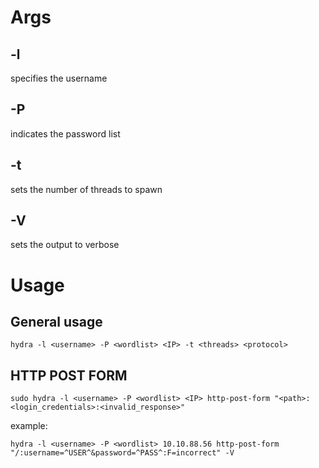 # Args
## -l
specifies the username
## -P
indicates the password list
## -t
sets the number of threads to spawn
## -V
sets the output to verbose
# Usage
## General usage
```
hydra -l <username> -P <wordlist> <IP> -t <threads> <protocol>
```
## HTTP POST FORM
```shell
sudo hydra -l <username> -P <wordlist> <IP> http-post-form "<path>:<login_credentials>:<invalid_response>"
```
example:
```shell
hydra -l <username> -P <wordlist> 10.10.88.56 http-post-form "/:username=^USER^&password=^PASS^:F=incorrect" -V
```